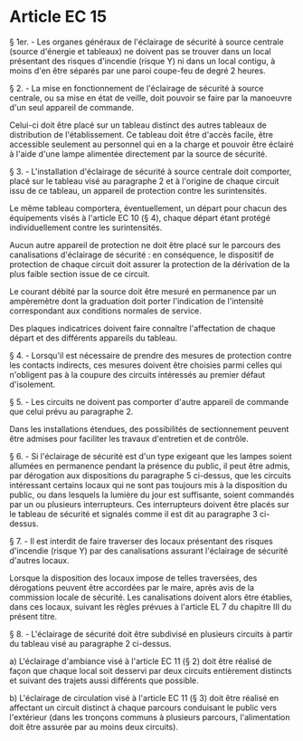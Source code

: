 # Article EC 15

§ 1er. - Les organes généraux de l'éclairage de sécurité à source centrale (source d'énergie et tableaux) ne doivent pas se trouver dans un local présentant des risques d'incendie (risque Y) ni dans un local contigu, à moins d'en être séparés par une paroi coupe-feu de degré 2 heures.

§ 2. - La mise en fonctionnement de l'éclairage de sécurité à source centrale, ou sa mise en état de veille, doit pouvoir se faire par la manoeuvre d'un seul appareil de commande.

Celui-ci doit être placé sur un tableau distinct des autres tableaux de distribution de l'établissement. Ce tableau doit être d'accès facile, être accessible seulement au personnel qui en a la charge et pouvoir être éclairé à l'aide d'une lampe alimentée directement par la source de sécurité.

§ 3. - L'installation d'éclairage de sécurité à source centrale doit comporter, placé sur le tableau visé au paragraphe 2 et à l'origine de chaque circuit issu de ce tableau, un appareil de protection contre les surintensités.

Le même tableau comportera, éventuellement, un départ pour chacun des équipements visés à l'article EC 10 (§ 4), chaque départ étant protégé individuellement contre les surintensités.

Aucun autre appareil de protection ne doit être placé sur le parcours des canalisations d'éclairage de sécurité : en conséquence, le dispositif de protection de chaque circuit doit assurer la protection de la dérivation de la plus faible section issue de ce circuit.

Le courant débité par la source doit être mesuré en permanence par un ampèremètre dont la graduation doit porter l'indication de l'intensité correspondant aux conditions normales de service.

Des plaques indicatrices doivent faire connaître l'affectation de chaque départ et des différents appareils du tableau.

§ 4. - Lorsqu'il est nécessaire de prendre des mesures de protection contre les contacts indirects, ces mesures doivent être choisies parmi celles qui n'obligent pas à la coupure des circuits intéressés au premier défaut d'isolement.

§ 5. - Les circuits ne doivent pas comporter d'autre appareil de commande que celui prévu au paragraphe 2.

Dans les installations étendues, des possibilités de sectionnement peuvent être admises pour faciliter les travaux d'entretien et de contrôle.

§ 6. - Si l'éclairage de sécurité est d'un type exigeant que les lampes soient allumées en permanence pendant la présence du public, il peut être admis, par dérogation aux dispositions du paragraphe 5 ci-dessus, que les circuits intéressant certains locaux qui ne sont pas toujours mis à la disposition du public, ou dans lesquels la lumière du jour est suffisante, soient commandés par un ou plusieurs interrupteurs. Ces interrupteurs doivent être placés sur le tableau de sécurité et signalés comme il est dit au paragraphe 3 ci-dessus.

§ 7. - Il est interdit de faire traverser des locaux présentant des risques d'incendie (risque Y) par des canalisations assurant l'éclairage de sécurité d'autres locaux.

Lorsque la disposition des locaux impose de telles traversées, des dérogations peuvent être accordées par le maire, après avis de la commission locale de sécurité. Les canalisations doivent alors être établies, dans ces locaux, suivant les règles prévues à l'article EL 7 du chapitre III du présent titre.

§ 8. - L'éclairage de sécurité doit être subdivisé en plusieurs circuits à partir du tableau visé au paragraphe 2 ci-dessus.

a) L'éclairage d'ambiance visé à l'article EC 11 (§ 2) doit être réalisé de façon que chaque local soit desservi par deux circuits entièrement distincts et suivant des trajets aussi différents que possible.

b) L'éclairage de circulation visé à l'article EC 11 (§ 3) doit être réalisé en affectant un circuit distinct à chaque parcours conduisant le public vers l'extérieur (dans les tronçons communs à plusieurs parcours, l'alimentation doit être assurée par au moins deux circuits).
